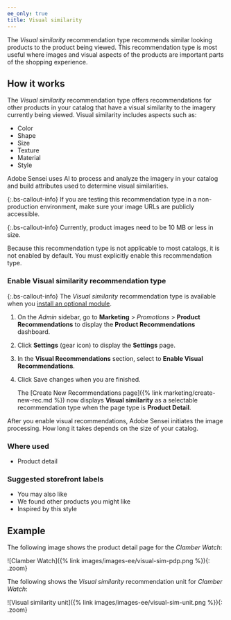 ```yaml
---
ee_only: true
title: Visual similarity
---
```


The _Visual similarity_ recommendation type recommends similar looking products to the product being viewed. This recommendation type is most useful where images and visual aspects of the products are important parts of the shopping experience.

## How it works

The _Visual similarity_ recommendation type offers recommendations for other products in your catalog that have a visual similarity to the imagery currently being viewed. Visual similarity includes aspects such as:

-  Color
-  Shape
-  Size
-  Texture
-  Material
-  Style

Adobe Sensei uses AI to process and analyze the imagery in your catalog and build attributes used to determine visual similarities.

{:.bs-callout-info}
If you are testing this recommendation type in a non-production environment, make sure your image URLs are publicly accessible.

{:.bs-callout-info}
Currently, product images need to be 10 MB or less in size.

Because this recommendation type is not applicable to most catalogs, it is not enabled by default. You must explicitly enable this recommendation type.

### Enable Visual similarity recommendation type

{:.bs-callout-info}
The _Visual similarity_ recommendation type is available when you [install an optional module](https://devdocs.magento.com/recommendations/install-configure.html#vissimsupport).

1. On the _Admin_ sidebar, go to **Marketing** > _Promotions_ > **Product Recommendations** to display the **Product Recommendations** dashboard.

1. Click **Settings** (gear icon) to display the **Settings** page.

1. In the **Visual Recommendations** section, select to **Enable Visual Recommendations**.

1. Click <span class="btn">Save changes</span> when you are finished.

   The [Create New Recommendations page]({% link marketing/create-new-rec.md %}) now displays **Visual similarity** as a selectable recommendation type when the page type is **Product Detail**.

After you enable visual recommendations, Adobe Sensei initiates the image processing. How long it takes depends on the size of your catalog.

### Where used

-  Product detail

### Suggested storefront labels

-  You may also like
-  We found other products you might like
-  Inspired by this style

## Example

The following image shows the product detail page for the _Clamber Watch_:

   ![Clamber Watch]({% link images/images-ee/visual-sim-pdp.png %}){: .zoom}

The following shows the _Visual similarity_ recommendation unit for _Clamber Watch_:

   ![Visual similarity unit]({% link images/images-ee/visual-sim-unit.png %}){: .zoom}
